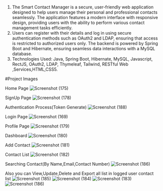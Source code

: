 
1. The Smart Contact Manager is a secure, user-friendly web application designed to help users manage their personal and professional contacts seamlessly. The application features a modern interface with responsive design, providing users with the ability to perform various contact management tasks efficiently. 
2. Users can register with their details and log in using secure authentication methods such as OAuth2 and LDAP, ensuring that access is restricted to authorized users only. The backend is powered by Spring Boot and Hibernate, ensuring seamless data interactions with a MySQL database.
3. Technologies Used: Java, Spring Boot, Hibernate, MySQL, Javascript, RectJS, OAuth2, LDAP,  Thymeleaf, Tailwind, RESTful Web ,Services,HTML,CSS5.



#Project Images 

Home Page
![Screenshot (175)](https://github.com/user-attachments/assets/95339766-90e5-4690-9c03-a9aa523145b6)

SignUp Page
![Screenshot (178)](https://github.com/user-attachments/assets/e08b139c-99fd-4a10-947d-59766dc41f06)

Authentication Process(Token Generate)
![Screenshot (188)](https://github.com/user-attachments/assets/57734e27-a5e0-480d-a4cc-1abeb7bb1a40)

Login Page
![Screenshot (169)](https://github.com/user-attachments/assets/5a4fca1c-f427-4a8b-8964-bdbba8092af7)

Profile Page
![Screenshot (179)](https://github.com/user-attachments/assets/c4e932a2-b347-4736-a89a-186ff151b5c5)

Dashboard
![Screenshot (180)](https://github.com/user-attachments/assets/541822cd-acb2-4af9-919c-679f1e3dffa8)

Add Contact
![Screenshot (181)](https://github.com/user-attachments/assets/ddc56f21-a8c1-49e0-91bf-c855563f3a5d)

Contact List
![Screenshot (182)](https://github.com/user-attachments/assets/387c4b62-eea2-4924-b70f-0d0b27877e8a)

Searching Contact(By Name,Email,Contact Number)
![Screenshot (186)](https://github.com/user-attachments/assets/d7e3563b-5ca2-4c45-95e4-56e270191614)

Also you can View,Update,Delete and Export all list in logged user contact list 
![Screenshot (185)](https://github.com/user-attachments/assets/bfd458a2-0943-4c1b-963b-d4c1b0b59a00)
![Screenshot (184)](https://github.com/user-attachments/assets/17a049a2-884a-41cd-b799-6fa8c67367c1)
![Screenshot (183)](https://github.com/user-attachments/assets/19a33a2b-7e09-497c-bef3-cc79352f3504)
![Screenshot (186)](https://github.com/user-attachments/assets/c4954169-1ee2-4dfc-aa0b-7e775a82aa64)



